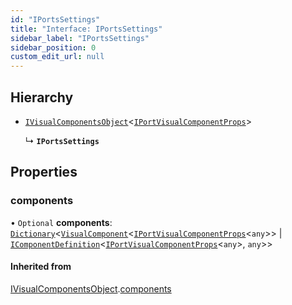 ```yaml
---
id: "IPortsSettings"
title: "Interface: IPortsSettings"
sidebar_label: "IPortsSettings"
sidebar_position: 0
custom_edit_url: null
---
```


## Hierarchy

- [`IVisualComponentsObject`](IVisualComponentsObject)<[`IPortVisualComponentProps`](IPortVisualComponentProps)\>

  ↳ **`IPortsSettings`**

## Properties

### components

• `Optional` **components**: [`Dictionary`](Dictionary)<[`VisualComponent`](../#visualcomponent)<[`IPortVisualComponentProps`](IPortVisualComponentProps)<`any`\>\> \| [`IComponentDefinition`](IComponentDefinition)<[`IPortVisualComponentProps`](IPortVisualComponentProps)<`any`\>, `any`\>\>

#### Inherited from

[IVisualComponentsObject](IVisualComponentsObject).[components](IVisualComponentsObject#components)
